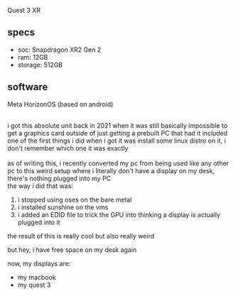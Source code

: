 Quest 3
XR
## specs
- soc: Snapdragon XR2 Gen 2
- ram: 12GB
- storage: 512GB
## software
Meta HorizonOS (based on android)

<br>
i got this absolute unit back in 2021 when it was still basically impossible to get a graphics card outside of just getting a prebuilt PC that had it included
<br>
one of the first things i did when i got it was install some linux distro on it, i don't remember which one it was exactly
<br>
<br>
as of writing this, i recently converted my pc from being used like any other pc to this weird setup where i literally don't have a display on my desk, there's nothing plugged into my PC
<br>
the way i did that was:

1. i stopped using oses on the bare metal
2. i installed sunshine on the vms
3. i added an EDID file to trick the GPU into thinking a display is actually plugged into it

the result of this is really cool but also really weird

but hey, i have free space on my desk again

now, my displays are:

- my macbook
- my quest 3